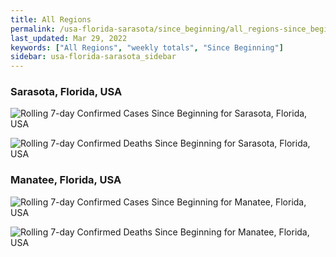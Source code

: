 ```yaml
---
title: All Regions
permalink: /usa-florida-sarasota/since_beginning/all_regions-since_beginning.html
last_updated: Mar 29, 2022
keywords: ["All Regions", "weekly totals", "Since Beginning"]
sidebar: usa-florida-sarasota_sidebar
---
```


<h3>Sarasota, Florida, USA</h3>

![Rolling 7-day Confirmed Cases Since Beginning for Sarasota, Florida, USA](/covid_tracker/images/graphs/usa-florida-sarasota-rolling_7_days_confirmed-since_beginning_graph.png)

![Rolling 7-day Confirmed Deaths Since Beginning for Sarasota, Florida, USA](/covid_tracker/images/graphs/usa-florida-sarasota-rolling_7_days_deaths-since_beginning_graph.png)

<h3>Manatee, Florida, USA</h3>

![Rolling 7-day Confirmed Cases Since Beginning for Manatee, Florida, USA](/covid_tracker/images/graphs/usa-florida-manatee-rolling_7_days_confirmed-since_beginning_graph.png)

![Rolling 7-day Confirmed Deaths Since Beginning for Manatee, Florida, USA](/covid_tracker/images/graphs/usa-florida-manatee-rolling_7_days_deaths-since_beginning_graph.png)
